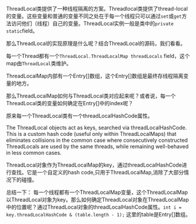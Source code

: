ThreadLocal类提供了一种线程隔离的方案。Threadlocal类提供了thread-local的变量。这些变量和普通的变量不同之处在于每一个线程只可以通过`set`或`get`方法访问他们（线程）自己的变量。ThreadLocal实例一般是类中的`private static`field。

那么ThreadLocal的实现原理是什么呢？结合ThreadLocal的源码，我们看看。

每一个Thread都有一个`ThreadLocal.ThreadLocalMap threadLocals` field，这个map由`ThreadLocal`类维护。

ThreadLocalMap内部有一个Entry[]数组，这个Entry[]数组是最终存线程隔离变量的地方。

那么ThreadLocalMap如何与ThreadLocal类对应起来呢？或者说，每一个ThreadLocal类的变量如何确定在Entry[]中的index呢？

原来每一个ThreadLocal类有一个threadLocalHashCode属性。

The ThreadLocal objects act as keys, searched via threadLocalHashCode.  This is a custom hash code (useful only within ThreadLocalMaps) that eliminates collisions in the common case where consecutively constructed ThreadLocals are used by the same threads, while remaining well-behaved in less common cases.

ThreadLocal对象作为ThreadLocalMap的key，通过threadLocalHashCode进行查找。它是一个自定义的hash code,只用于ThreadLocalMap,消除了大部分情况下的碰撞。

总结一下：
每一个线程都有一个ThreadLocalMap变量，这个ThreadLocalMap以ThreadLocal对象为key。那么如何确定ThreadLocal对象在ThreadLocalMap中的位置呢？通过ThreadLocal对象的threadLocalHashCode属性。`int i = key.threadLocalHashCode & (table.length - 1);` 这里的table是Entry[]数组。
